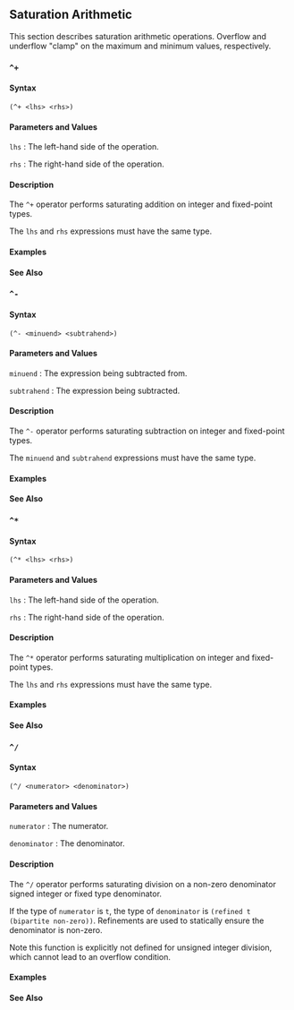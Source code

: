 ## Saturation Arithmetic

This section describes saturation arithmetic operations. Overflow and underflow
"clamp" on the maximum and minimum values, respectively.

### `^+`

#### Syntax

```
(^+ <lhs> <rhs>)
```

#### Parameters and Values

`lhs`
: The left-hand side of the operation.

`rhs`
: The right-hand side of the operation.

#### Description

The `^+` operator performs saturating addition on integer and fixed-point types.

The `lhs` and `rhs` expressions must have the same type.

#### Examples

#### See Also

### `^-`

#### Syntax

```
(^- <minuend> <subtrahend>)
```

#### Parameters and Values

`minuend`
: The expression being subtracted from.

`subtrahend`
: The expression being subtracted.

#### Description

The `^-` operator performs saturating subtraction on integer and fixed-point
types.

The `minuend` and `subtrahend` expressions must have the same type.

#### Examples

#### See Also

### `^*`

#### Syntax

```
(^* <lhs> <rhs>)
```

#### Parameters and Values

`lhs`
: The left-hand side of the operation.

`rhs`
: The right-hand side of the operation.

#### Description

The `^*` operator performs saturating multiplication on integer and fixed-point
types.

The `lhs` and `rhs` expressions must have the same type.

#### Examples

#### See Also

### `^/`

#### Syntax

```
(^/ <numerator> <denominator>)
```

#### Parameters and Values

`numerator`
: The numerator.

`denominator`
: The denominator.

#### Description

The `^/` operator performs saturating division on a non-zero denominator signed
integer or fixed type denominator.

If the type of `numerator` is `t`, the type of `denominator` is `(refined t
(bipartite non-zero))`. Refinements are used to statically ensure the
denominator is non-zero.

Note this function is explicitly not defined for unsigned integer division,
which cannot lead to an overflow condition.

#### Examples

#### See Also
